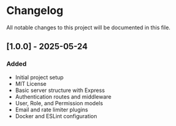# Changelog

All notable changes to this project will be documented in this file.

## [1.0.0] - 2025-05-24

### Added

- Initial project setup
- MIT License
- Basic server structure with Express
- Authentication routes and middleware
- User, Role, and Permission models
- Email and rate limiter plugins
- Docker and ESLint configuration
